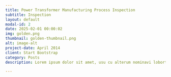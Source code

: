 ```yaml
---
title: Power Transformer Manufacturing Process Inspection
subtitle: Inspection
layout: default
modal-id: 2
date: 2025-02-01 00:00:02
img: golden.png
thumbnail: golden-thumbnail.png
alt: image-alt
project-date: April 2014
client: Start Bootstrap
category: Posts
description: Lorem ipsum dolor sit amet, usu cu alterum nominavi lobortis. At duo novum diceret. Tantas apeirian vix et, usu sanctus postulant inciderint ut, populo diceret necessitatibus in vim. Cu eum dicam feugiat noluisse.

---
```

